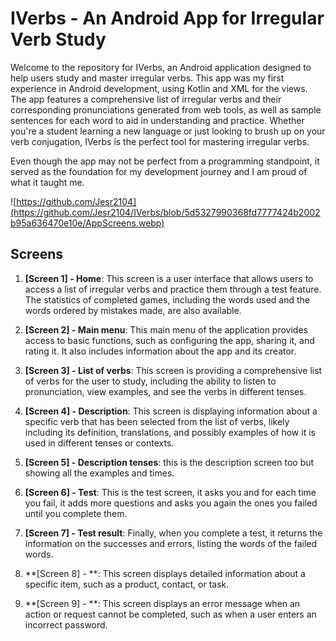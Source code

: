 
# IVerbs - An Android App for Irregular Verb Study

Welcome to the repository for IVerbs, an Android application designed to help users study and master irregular verbs. This app was my first experience in Android development, using Kotlin and XML for the views. The app features a comprehensive list of irregular verbs and their corresponding pronunciations generated from web tools, as well as sample sentences for each word to aid in understanding and practice. Whether you're a student learning a new language or just looking to brush up on your verb conjugation, IVerbs is the perfect tool for mastering irregular verbs.

Even though the app may not be perfect from a programming standpoint, it served as the foundation for my development journey and I am proud of what it taught me.

![https://github.com/Jesr2104](https://github.com/Jesr2104/IVerbs/blob/5d5327990368fd7777424b2002b95a636470e10e/AppScreens.webp)

## Screens

1. **[Screen 1] - Home**: This screen is a user interface that allows users to access a list of irregular verbs and practice them through a test feature. The statistics of completed games, including the words used and the words ordered by mistakes made, are also available.

2. **[Screen 2] - Main menu**: This main menu of the application provides access to basic functions, such as configuring the app, sharing it, and rating it. It also includes information about the app and its creator.

3. **[Screen 3] - List of verbs**: This screen is providing a comprehensive list of verbs for the user to study, including the ability to listen to pronunciation, view examples, and see the verbs in different tenses.

4. **[Screen 4] - Description**: This screen is displaying information about a specific verb that has been selected from the list of verbs, likely including its definition, translations, and possibly examples of how it is used in different tenses or contexts.

5. **[Screen 5] - Description tenses**: this is the description screen too but showing all the examples and times.

6. **[Screen 6] - Test**: This is the test screen, it asks you and for each time you fail, it adds more questions and asks you again the ones you failed until you complete them.

7. **[Screen 7] - Test result**: Finally, when you complete a test, it returns the information on the successes and errors, listing the words of the failed words.

8. **[Screen 8] - **: This screen displays detailed information about a specific item, such as a product, contact, or task.

9. **[Screen 9] - **: This screen displays an error message when an action or request cannot be completed, such as when a user enters an incorrect password.
